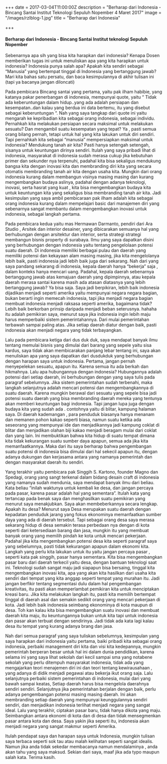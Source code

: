 +++
date = 2017-03-04T11:00:00Z
description = "Berharap dari Indonesia - Bincang Santai Institut Teknologi Sepuluh Nopember 4 Maret 2017"
image = "/images/rzlblog-1.jpg"
title = "Berharap dari Indonesia"

+++
#### Berharap dari Indonesia - Bincang Santai Institut teknologi Sepuluh Nopember

Sebenarnya apa sih yang bisa kita harapkan dari indonesia? Kenapa Dosen memberikan tugas ini untuk menuliskan apa yang kita harapkan untuk indonesia? Indonesia punya salah apa? Apakah kita sendiri sebagai “Manusia” yang bertempat tinggal di Indonesia yang bertanggung jawab? Mari kita bahas satu persatu, dan baca kesimpulannya di akhir tulisan ini (tapi ya bacanya jangan diloncati)

Pada pembicara Bincang santai yang pertama, yaitu pak ilham habibie, yang katanya pakar penerbangan di indonesia, mempunyai quote, yaitu “ Tidak ada keberuntungan dalam hidup..yang ada adalah persiapan dan kesempatan..dan kalau yang berdua ini data bertemu, itu yang disebut sebagai keberuntungan “. Nah yang saya tangkap dari quote ini yaitu mengarah ke kepribadian kita sebagai orang indonesia, sebagai individu. Pernahkah kita melakukan persiapan secara maksimal untuk melakukan sesuatu? Dan mengambil suatu kesempatan yang tepat? Ya , pasti semua orang bilang pernah, tetapi untuk hal yang kita lakukan untuk diri sendiri. Tapi pernahkah kita sebagai “manusia” mempersiapkan maksimal untuk indonesia? Mendukung tanah air kita? Pasti hanya setengah setengah, sisanya untuk keuntungan dirinya sendiri. Itulah yang saya pribadi lihat di indonesia, masyarakat di indonesia sudah merasa cukup jika kebutuhan primer dan sekunder nya terpenuhi, padahal kita bisa sekaligus mendukung bangsa kita dengan inovasi kita dan membranding diri kita yang secara otomatis membranding tanah air kita dengan usaha kita. Mungkin dari orang indonesia kurang dalam membangun visinya masing masing dan kurang mengembangkan budaya aslinya, padahal dengan adanya teknologi, inovasi, serta hasrat yang kuat , kita bisa mengembangkan budaya kita untuk keuntungan kita yang sekaligus bisa membranding tanah air kita. Jadi kesimpulan yang saya ambil pembicaraan pak ilham adalah kita sebagai orang indonesia kurang dalam mempelajari basic dari manajemen diri yang sebenarnya sangat membantu dalam mengembangkan inovasi untuk indonesia, sebagai langkah pertama.

Pada pembicara kedua yaitu mas Hermawan Darmanto, pendiri dari Ara Studio , Arsitek dan interior desainer, yang dibicarakan semuanya hal yang berhubungan dengan arsitektur dan interior, serta strategi strategi membangun bisnis property di surabaya. Ilmu yang saya dapatkan disini yang berhubungan dengan indonesia yaitu tentang pengelolaan potensi suatu daerah. Di indonesia memiliki berbagai pulau dan daerah yang memiliki potensi dan kekayaan alam masing masing, jika kita mengelolanya lebih baik, pasti indonesia jadi lebih baik juga dari sekarang. Nah dari yang saya pandang sekarang di indonesia, kepala daerah hanya “bekerja” saja , dalam konteks hanya mencari uang. Padahal, kepala daerah sebenarnya bertanggung jawab atas kemajuan daerah yang dipimpinnya, atau kepala daerah merasa santai karena masih ada atasan diatasnya yang lebih bertanggung jawab? Ya bisa saja. Saya jadi berpikiran, lebih baik indonesia dijadikan menjadi seperti amerika yaitu mempunyai negara negara bagian, bukan berarti ingin memecah indonesia, tapi jika menjadi negara bagian membuat indonesia menjadi raksasa seperti amerika, bagaimana tidak? Lebih baik berkorban prinsip daripada menjadi beban seterusnya. hahaha itu adalah pemikiran saya, menurut saya jika indonesia ingin lebih maju harus memperbaiki sistem pemerintahannya. Dari mulai pemerintahan terbawah sampai paling atas. Jika setiap daerah diatur dengan baik, pasti indonesia akan menjadi negara yang tidak terbayangkan.

Lalu pada pembicara ketiga dari dus duk duk, saya mendapat banyak ilmu tentang memulai bisnis yang dimulai dari barang yang sepele yaitu sisa kardus, saya tidak akan membicarakan panjang lebar tentang ini, saya akan menuliskan apa yang saya dapatkan dari dusdukduk yang berhubungan dengan harapan saya untuk indonesia. Pertama, jangan pernah menyepelekan sesuatu, apapun itu. Karena semua itu ada berkah dan hikmahnya. Lalu apa hubungannya dengan indonesia? Hubungannya adalah potensi dari setiap daerah, ini berhubungan dengan yang saya tulis pada paragraf sebelumnya. Jika sistem pemerintahan sudah terbenahi, maka langkah selanjutnya adalah mencari potensi dan mengembangkannya di suatu daerah. Karena mungkin berawal dari sesuatu yang sepele bisa jadi potensi suatu daerah yang bisa membranding daerah mereka yang tentunya akan memberi keuntungan bagi indonesia. Tapi jangan lupa juga dengan budaya kita yang sudah ada . contohnya yaitu di blitar, kampung halaman saya. Di daerah kademangan , para penduduk biasanya hanya menanam dan memanen pohon kakao seperti biasa, namun suatu ketika ada seseorang yang mempunyai ide dan menjadikannya jadi kampung coklat di blitar dan menjadikan olahan biji kakao menjadi beragam mulai dari coklat dan yang lain. Ini membuktikan bahwa kita hidup di suatu tempat dimana kita tidak kekurangan suatu sumber daya apapun, semua ada jika kita memanfaatkannya. Maka dari itu saya berharap bahwa pengembangan suatu potensi di indonesia bisa dimulai dari hal sekecil apapun itu, dengan adanya dukungan dan kerjasama antara yang namanya pemerintah dan dengan masyarakat daerah itu sendiri.

Yang terakhir yaitu pembicara pak Singgih S. Kartono, founder Magno dan Spedagi, orang yang sangt terkenal dalam bidang desain craft di indonesia yang namanya sudah mendunia, saya mendapat banyak ilmu dari beliau. Kata beliau “inilah waktunya untuk kembali ke desa, dan jangan percaya pada pasar, karena pasar adalah hal yang sementara”. Itulah kata yang tertancap pada benak saya dan menghasilkan suatu pemikiran yang menurut saya menakjubkan. Saya akan membeberkannya secara lengkap. Apakah itu desa? Menurut saya Desa merupakan suatu daerah dengan kepadatan penduduk jarang yang fokus ekonominya memanfaatkan sumber daya yang ada di daerah tersebut. Tapi sebagai orang desa saya merasa sekarang hidup di desa semakin terasa perbedaan nya dengan di kota seperti dari ketersediaan barang dan jasa, mungkin itu yang membuat banyak orang yang memilih pindah ke kota untuk mencari pekerjaan. Padahal jika kita mengembangkan potensi desa kita seperti paragraf saya yang sebelumnya, pasti tidak kekurangan apapun dalam ekonomi kita. Langkah yang perlu kita lakukan untuk itu yaitu jangan percaya pasar , seperti kata pak singgih, pasar hanya sementara. Kita bisa mengembangkan pasar baru dari daerah terkecil yaitu desa, dengan bantuan teknologi saat ini. Teknologi sudah sangat maju jadi siapapun bisa bersaing, tinggal kita mengembangkan inovasi kita, apa yang akan kita hasilkan dari usaha kita sendiri dari tempat yang kita anggap seperti tempat yang murahan itu. Jadi jangan berfikir tentang segmentasi dulu dalam hal pengembangan kreativitas, itu pasti akan memperlambat pemikiran kita untuk menciptakan kreasi baru. Jika kita melakukan langkah itu, pasti kita memilih bertempat tinggal di daerah asal dan semakin sedikit orang yang mencari pekerjaan di kota. Jadi lebih baik indonesia seimbang ekonominya di kota maupun di desa. Toh kan kalau kita bisa mengembangkan suatu inovasi dan membuat daerah kita maju, itu keuntungannya bukan untuk kita tapi untuk indonesia dan pasar akan terbuat dengan sendirinya. Jadi tidak ada kata lagi kalau desa itu tempat yang kurang adanya brang dan jasa.

Nah dari semua paragraf yang saya tuliskan sebelumnya, kesimpulan yang saya harapkan dari indonesia yaitu pertama, baiki pribadi kita sebagai orang indonesia, perbaiki management diri kita dan visi kita kedepannya, mungkin pemerintah berperan besar untuk hal ini dalam dunia pendidikan, karena selama ini yang saya lihat sekolah  dari kecil sampai sma yang notabene sekolah yang perlu ditempuh masyarakat indonesia, tidak ada yang mengajarkan teori menajemen diri ini dan teori tentang kewirausahaan , yang adanya di didik menjadi pegawai atau bekerja ikut orang saja. Lalu selanjutnya perbaiki sistem pemerintahan di indonesia, mulai dari yang bawah sampai keatas, Setiap daerah harus bisa mengelola daerahnya sendiri sendiri. Selanjutnya jika pemerintahan berjalan dengan baik, perlu adanya pengembangan  potensi masing masing daerah. Ini akan membranding setiap daerah yang mempunyai keunggulannya sendiri sendiri, dan menjadikan indonesia terlihat menjadi negara yang sangat ideal. Lalu yang terakhir, ciptakan pasar baru, tidak hanya dikota yang maju. Seimbangkan antara ekonomi di kota dan di desa dan tidak mensegmenkan pasar antara kota dan desa. Saya yakin jika seperti itu, indonesia akan menjadi negara yang sangat makmur seperti Amerika.

Itulah pendapat saya dan harapan saya untuk Indonesia, mungkin tulisan saya terbaca seperti sok tau atau malah kelihatan seperti sangat idealis. Namun jika anda tidak sekedar membacanya namun mendalaminya , anda akan tahu yang saya maksud. Sekian dari saya, maaf jika ada typo maupun salah kata. Terima kasih.